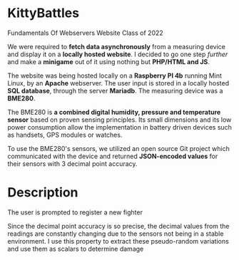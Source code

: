 # KittyBattles
Fundamentals Of Webservers Website Class of 2022

We were required to **fetch data asynchronously** from a measuring device and display it on a **locally hosted website**.
I decided to go one step *further* and make a **minigame** out of it using nothing but **PHP/HTML and JS**.

The website was being hosted locally on a **Raspberry PI 4b** running Mint Linux, by an **Apache** webserver.
The user input is stored in a locally hosted **SQL database**, through the server **Mariadb**.
The measuring device was a **BME280**.

The BME280 is **a combined digital humidity, pressure and temperature sensor** based on proven sensing principles. Its small dimensions and its low power consumption allow the implementation in battery driven devices such as handsets, GPS modules or watches.

To use the BME280's sensors, we utilized an open source Git project which communicated with the device and returned **JSON-encoded values** for their sensors with 3 decimal point accuracy.

# Description

The user is prompted to register a new fighter 

Since the decimal point accuracy is so precise, the decimal values from the readings are constantly changing due to the sensors not being in a stable environment.
I use this property to extract these pseudo-random variations and use them as scalars to determine damage
